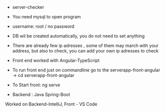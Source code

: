 - server-checker

- You need mysql to open program

- username: root / no password

- DB wil be created automatically, you do not need to set anything

- There are already few ip adresses , some of them may march with your address, but also to check, you can add your own ip adresses to check

- Front end worked with Angular-TypeScript

- To run front end just on commandline go to the  serverapp-front-angular -> cd serverapp-front-angular

- To Start front:  ng serve

- Backend : Java Spring-Boot

Worked on  Backend-IntelliJ, Front - VS Code
